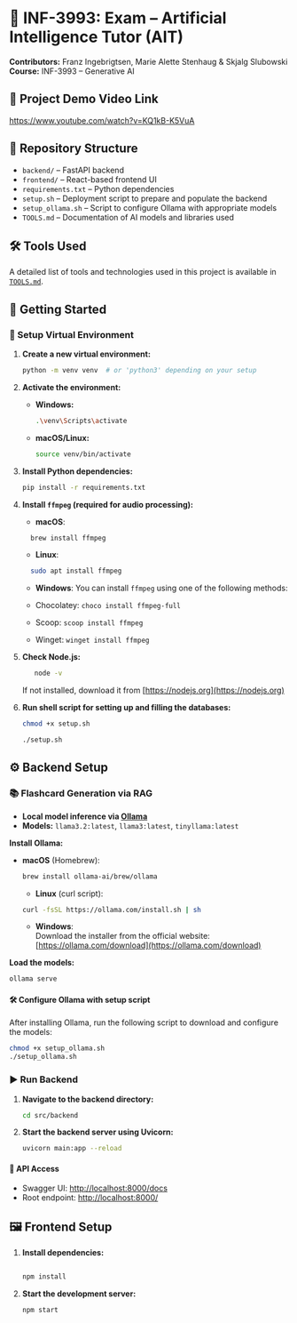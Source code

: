 # 🧠 INF-3993: Exam – Artificial Intelligence Tutor (AIT)

**Contributors:** Franz Ingebrigtsen, Marie Alette Stenhaug & Skjalg Slubowski  
**Course:** INF-3993 – Generative AI

## 🎥 Project Demo Video Link
https://www.youtube.com/watch?v=KQ1kB-K5VuA

## 📁 Repository Structure

- `backend/` – FastAPI backend
- `frontend/` – React-based frontend UI
- `requirements.txt` – Python dependencies
- `setup.sh` – Deployment script to prepare and populate the backend
- `setup_ollama.sh` – Script to configure Ollama with appropriate models
- `TOOLS.md` – Documentation of AI models and libraries used

## 🛠️ Tools Used

A detailed list of tools and technologies used in this project is available in [`TOOLS.md`](TOOLS.md).

## 🚀 Getting Started

### 🔧 Setup Virtual Environment

1. **Create a new virtual environment:**

   ```bash
   python -m venv venv  # or 'python3' depending on your setup
   ```

2. **Activate the environment:**

   - **Windows:**

     ```bash
     .\venv\Scripts\activate
     ```

   - **macOS/Linux:**

     ```bash
     source venv/bin/activate
     ```

3. **Install Python dependencies:**

   ```bash
   pip install -r requirements.txt
   ```

4. **Install `ffmpeg` (required for audio processing):**

   - **macOS**:

   ```bash
     brew install ffmpeg
   ```

   - **Linux**:

   ```bash
     sudo apt install ffmpeg
   ```

   - **Windows**: You can install `ffmpeg` using one of the following methods:

   - Chocolatey: `choco install ffmpeg-full`
   - Scoop: `scoop install ffmpeg`
   - Winget: `winget install ffmpeg`

5. **Check Node.js:**

   ```bash
      node -v
   ```

   If not installed, download it from [https://nodejs.org](https://nodejs.org)

6. **Run shell script for setting up and filling the databases:**

   ```bash
   chmod +x setup.sh
   ```

   ```bash
   ./setup.sh
   ```

## ⚙️ Backend Setup

### 📚 Flashcard Generation via RAG

- **Local model inference via [Ollama](https://ollama.com/)**
- **Models:** `llama3.2:latest`, `llama3:latest`, `tinyllama:latest`

**Install Ollama:**

- **macOS** (Homebrew):

  ```bash
  brew install ollama-ai/brew/ollama
  ```

  - **Linux** (curl script):

  ```bash
  curl -fsSL https://ollama.com/install.sh | sh
  ```

  - **Windows**:  
    Download the installer from the official website:  
    [https://ollama.com/download](https://ollama.com/download)

**Load the models:**

```bash
ollama serve
```

#### 🛠️ Configure Ollama with setup script

After installing Ollama, run the following script to download and configure the models:

```bash
chmod +x setup_ollama.sh
./setup_ollama.sh
```

### ▶️ Run Backend

1. **Navigate to the backend directory:**

   ```bash
   cd src/backend
   ```

2. **Start the backend server using Uvicorn:**

   ```bash
   uvicorn main:app --reload
   ```

#### 📡 API Access

- Swagger UI: [http://localhost:8000/docs](http://localhost:8000/docs)
- Root endpoint: [http://localhost:8000/](http://localhost:8000/)

## 🖼️ Frontend Setup

1. **Install dependencies:**

   ```bash

   npm install
   ```

2. **Start the development server:**

   ```bash
   npm start
   ```
